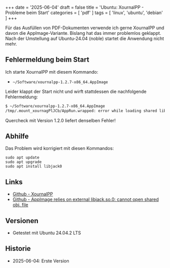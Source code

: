 +++
date = '2025-06-04'
draft = false
title = 'Ubuntu: XournalPP - Probleme beim Start'
categories = [ 'pdf' ]
tags = [ 'linux', 'ubuntu', 'debian' ]
+++

<!--
Ubuntu: XournalPP - Probleme beim Start
============================
-->

Für das Ausfüllen von PDF-Dokumenten verwende ich gerne
XournalPP und davon die AppImage-Variante. Bislang hat
das immer problemlos geklappt. Nach der Umstellung auf
Ubuntu-24.04 (noble) startet die Anwendung nicht mehr.

<!--more-->

Fehlermeldung beim Start
------------------------

Ich starte XournalPP mit diesem Kommando:

- `~/Software/xournalpp-1.2.7-x86_64.AppImage`

Leider klappt der Start nicht und wirft stattdessen die
nachfolgende Fehlermeldung:

```sh
$ ~/Software/xournalpp-1.2.7-x86_64.AppImage
/tmp/.mount_xournagPlJCb/AppRun.wrapped: error while loading shared libraries: libjack.so.0: cannot open shared object file: No such file or directory
```

Quercheck mit Version 1.2.0 liefert denselben Fehler!

Abhilfe
-------

Das Problem wird korrigiert mit diesen Kommandos:

```
sudo apt update
sudo apt upgrade
sudo apt install libjack0
```

Links
-----

- [Github - XournalPP](https://github.com/xournalpp/xournalpp)
- [Github - AppImage relies on external libjack.so.0: cannot open shared obj. file](https://github.com/xournalpp/xournalpp/issues/5409)

Versionen
---------

- Getestet mit Ubuntu 24.04.2 LTS

Historie
--------

- 2025-06-04: Erste Version
